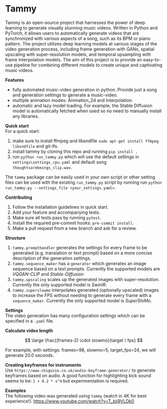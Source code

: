 # Tammy
Tammy is an open-source project that harnesses the power of deep learning to generate visually stunning music videos. Written in Python and PyTorch, it allows users to automatically generate videos that are synchronized with various aspects of a song, such as its BPM or piano pattern. The project utilizes deep learning models at various stages of the video generation process, including frame generation with GANs, spatial upscaling with super-resolution models, and temporal upsampling with frame interpolation models. The aim of this project is to provide an easy-to-use pipeline for combining different models to create unique and captivating music videos.

**Features**  
- fully automated music-video generation in python. Provide just a song and generation settings to generate a music-video.
- multiple animation modes: Animation_2d and Interpolation.
- automatic and lazy model loading. For example, the Stable Diffusion model is automatically fetched when used so no need to manually install any libraries.


**Quick start**  
For a quick start:
1. make sure to install ffmpeg and libsndfile `sudo apt-get install ffmpeg libsndfile` and git-lfs.
2. install tammy by cloning this repo and running `pip install .`
3. run `python run_tammy.py` which will use the default settings in `settings\settings_cpu.yaml` and default song `thoughtsarebeings_clip.wav`.

The `tammy` package can be easily used in your own script or other setting files can be used with the existing `run_tammy.py` script by running run `python run_tammy.py --settings_file <your_settings.yaml>`.

**Contributing**  
1. Follow the installation guidelines in quick start.
2. Add your feature and accompanying tests.
3. Make sure all tests pass by running `pytest`.
3. Install the required pre-commit hooks: `pre-commit install`.
4. Make a pull request from a new branch and ask for a review.

**Structure**  
1. `tammy.prompthandler` generates the settings for every frame to be generated (e.g. translation or text prompt) based on a more concise description of the generation settings.
2. `tammy.sequence_maker` has a `generator` which generates an image sequence based on a text prompts. Currently the supported models are _VQGAN-CLIP_ and _Stable-Diffusion_
3. `tammy.upscaling` scales up the generated images with super-resolution. Currently the only supported model is _SwinIR_.
4. `tammy.superslowmo` interpolates generated (optionally upscaled) images to increase the FPS without needing to generate every frame with a `sequence_maker`. Currently the only supported model is _SuperSloMo_.

**Settings**  
The video generation has many configuration settings which can be specified in a `.yaml` file.

**Calculate video length**

$$ \large  \frac{(frames-2) \cdot slowmo}{target \  fps}  $$

For example, with settings: frames=98, slowmo=5, target_fps=24, we will generate 20.0 seconds.

**Creating keyframes for instruments**  
Use `https://www.chigozie.co.uk/audio-keyframe-generator/` to generate keyframes based on audio. A good function for highlighting kick sound seems to be: `1 + 0.2 * x^4` but experimentation is required.

**Examples**  
The following video was generated using `tammy` (watch in 4K for best experience!).
https://www.youtube.com/watch?v=T_bii9VLDk0
